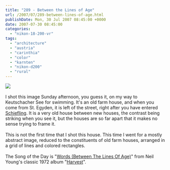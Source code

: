 ```yaml
---
title: "289 - Between the Lines of Age"
url: /2007/07/289-between-lines-of-age.html
publishDate: Mon, 30 Jul 2007 08:45:00 +0000
date: 2007-07-30 08:45:00
categories: 
  - "nikon-18-200-vr"
tags: 
  - "architecture"
  - "austria"
  - "carinthia"
  - "color"
  - "karnten"
  - "nikon-d200"
  - "rural"
---
```

<a href="https://d25zfm9zpd7gm5.cloudfront.net/1200x1200/2007/20070729_180534_nx.jpg"><img src="https://d25zfm9zpd7gm5.cloudfront.net/0600x0600/2007/20070729_180534_nx.jpg"/></a><br/><br/>I shot this image Sunday afternoon, you guess it, on my way to Keutschacher See for swimming. It's an old farm house, and when you come from St. Egyden, it is left of the street, right after you have entered <a href="http://maps.google.com/?ie=UTF8&ll=46.589423,14.110909&spn=0.113368,0.21183&z=13&om=1" target="_blank">Schiefling</a>.  It is a very old house between new houses, the contrast being striking when you see it, but the houses are so far apart that it makes no sense trying to frame it.<br/><br/>This is not the first time that I shot this house. This time I went for a mostly abstract image, reduced to the constituents of old farm houses, arranged in a grid of lines and colored rectangles.<br/><br/>The Song of the Day is "<a href="http://www.lyricsfreak.com/n/neil+young/words_20098992.html" target="_blank">Words (Between The Lines Of Age)</a>" from Neil Young's classic 1972 album "<a href="http://www.amazon.com/Harvest-Neil-Young/dp/B000002KD1" target="_blank">Harvest</a>".
